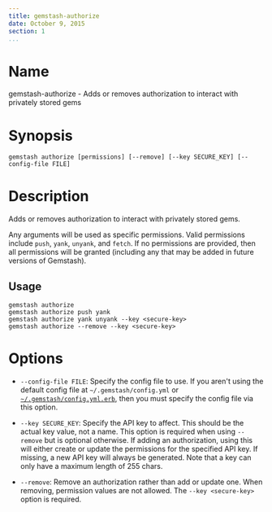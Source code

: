 ```yaml
---
title: gemstash-authorize
date: October 9, 2015
section: 1
...
```


# Name

gemstash-authorize - Adds or removes authorization to interact with privately stored gems

# Synopsis

`gemstash authorize [permissions] [--remove] [--key SECURE_KEY] [--config-file FILE]`

# Description

Adds or removes authorization to interact with privately stored gems.

Any arguments will be used as specific permissions. Valid permissions include
`push`, `yank`, `unyank`, and `fetch`. If no permissions are provided, then all
permissions will be granted (including any that may be added in future versions
of Gemstash).

## Usage
```
gemstash authorize
gemstash authorize push yank
gemstash authorize yank unyank --key <secure-key>
gemstash authorize --remove --key <secure-key>
```

# Options

* `--config-file FILE`:
    Specify the config file to use. If you aren't using the default config file
    at `~/.gemstash/config.yml` or [`~/.gemstash/config.yml.erb`][ERB_CONFIG],
    then you must specify the config file via this option.

* `--key SECURE_KEY`:
    Specify the API key to affect. This should be the actual key value, not a name.
    This option is required when using `--remove` but is optional otherwise. If
    adding an authorization, using this will either create or update the permissions
    for the specified API key. If missing, a new API key will always be generated.
    Note that a key can only have a maximum length of 255 chars.

* `--remove`:
    Remove an authorization rather than add or update one. When removing, permission
    values are not allowed. The `--key <secure-key>` option is required.

[ERB_CONFIG]: ./gemstash-customize.7.md#erb-parsed-config
